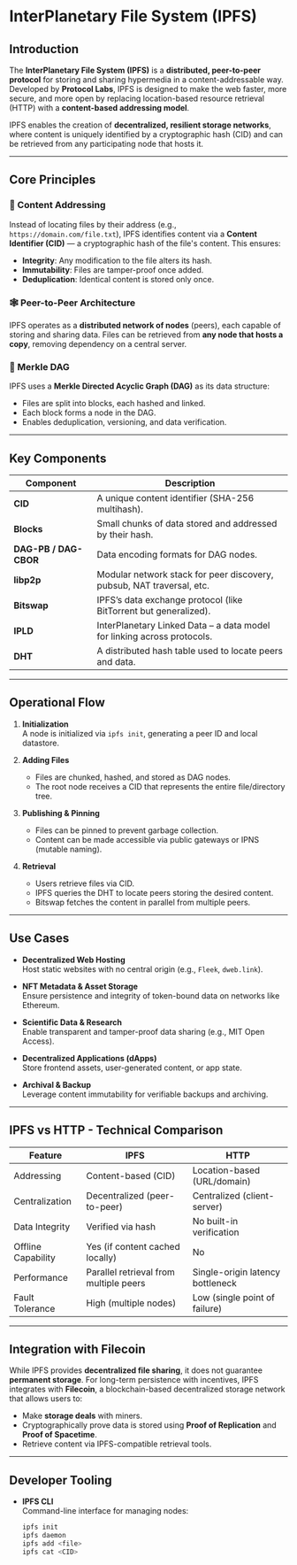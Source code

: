 # InterPlanetary File System (IPFS) 

## Introduction

The **InterPlanetary File System (IPFS)** is a **distributed, peer-to-peer protocol** for storing and sharing hypermedia in a content-addressable way. Developed by **Protocol Labs**, IPFS is designed to make the web faster, more secure, and more open by replacing location-based resource retrieval (HTTP) with a **content-based addressing model**.

IPFS enables the creation of **decentralized, resilient storage networks**, where content is uniquely identified by a cryptographic hash (CID) and can be retrieved from any participating node that hosts it.

---

## Core Principles

### 📌 Content Addressing

Instead of locating files by their address (e.g., `https://domain.com/file.txt`), IPFS identifies content via a **Content Identifier (CID)** — a cryptographic hash of the file's content. This ensures:

- **Integrity**: Any modification to the file alters its hash.
- **Immutability**: Files are tamper-proof once added.
- **Deduplication**: Identical content is stored only once.

### 🕸️ Peer-to-Peer Architecture

IPFS operates as a **distributed network of nodes** (peers), each capable of storing and sharing data. Files can be retrieved from **any node that hosts a copy**, removing dependency on a central server.

### 🧬 Merkle DAG

IPFS uses a **Merkle Directed Acyclic Graph (DAG)** as its data structure:

- Files are split into blocks, each hashed and linked.
- Each block forms a node in the DAG.
- Enables deduplication, versioning, and data verification.

---

## Key Components

| Component        | Description |
|------------------|-------------|
| **CID**          | A unique content identifier (SHA-256 multihash). |
| **Blocks**       | Small chunks of data stored and addressed by their hash. |
| **DAG-PB / DAG-CBOR** | Data encoding formats for DAG nodes. |
| **libp2p**       | Modular network stack for peer discovery, pubsub, NAT traversal, etc. |
| **Bitswap**      | IPFS’s data exchange protocol (like BitTorrent but generalized). |
| **IPLD**         | InterPlanetary Linked Data – a data model for linking across protocols. |
| **DHT**          | A distributed hash table used to locate peers and data. |

---

## Operational Flow

1. **Initialization**  
   A node is initialized via `ipfs init`, generating a peer ID and local datastore.

2. **Adding Files**  
   - Files are chunked, hashed, and stored as DAG nodes.
   - The root node receives a CID that represents the entire file/directory tree.

3. **Publishing & Pinning**  
   - Files can be pinned to prevent garbage collection.
   - Content can be made accessible via public gateways or IPNS (mutable naming).

4. **Retrieval**  
   - Users retrieve files via CID.
   - IPFS queries the DHT to locate peers storing the desired content.
   - Bitswap fetches the content in parallel from multiple peers.

---

## Use Cases

- **Decentralized Web Hosting**  
  Host static websites with no central origin (e.g., `Fleek`, `dweb.link`).

- **NFT Metadata & Asset Storage**  
  Ensure persistence and integrity of token-bound data on networks like Ethereum.

- **Scientific Data & Research**  
  Enable transparent and tamper-proof data sharing (e.g., MIT Open Access).

- **Decentralized Applications (dApps)**  
  Store frontend assets, user-generated content, or app state.

- **Archival & Backup**  
  Leverage content immutability for verifiable backups and archiving.

---

## IPFS vs HTTP - Technical Comparison

| Feature               | IPFS                                   | HTTP                                   |
|-----------------------|----------------------------------------|----------------------------------------|
| Addressing            | Content-based (CID)                    | Location-based (URL/domain)            |
| Centralization        | Decentralized (peer-to-peer)           | Centralized (client-server)            |
| Data Integrity        | Verified via hash                      | No built-in verification               |
| Offline Capability    | Yes (if content cached locally)        | No                                     |
| Performance           | Parallel retrieval from multiple peers | Single-origin latency bottleneck       |
| Fault Tolerance       | High (multiple nodes)                  | Low (single point of failure)          |

---

## Integration with Filecoin

While IPFS provides **decentralized file sharing**, it does not guarantee **permanent storage**. For long-term persistence with incentives, IPFS integrates with **Filecoin**, a blockchain-based decentralized storage network that allows users to:

- Make **storage deals** with miners.
- Cryptographically prove data is stored using **Proof of Replication** and **Proof of Spacetime**.
- Retrieve content via IPFS-compatible retrieval tools.

---

## Developer Tooling

- **IPFS CLI**  
  Command-line interface for managing nodes:  
  ```bash
  ipfs init  
  ipfs daemon  
  ipfs add <file>  
  ipfs cat <CID>  
